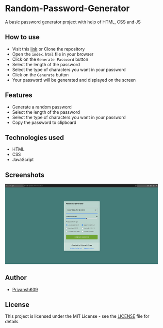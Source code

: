 # Random-Password-Generator
A basic password generator project with help of HTML, CSS and JS

## How to use
- Visit this [link]() or Clone the repository
- Open the `index.html` file in your browser
- Click on the `Generate Password` button
- Select the length of the password
- Select the type of characters you want in your password
- Click on the `Generate` button
- Your password will be generated and displayed on the screen

## Features
- Generate a random password
- Select the length of the password
- Select the type of characters you want in your password
- Copy the password to clipboard

## Technologies used
- HTML
- CSS
- JavaScript

## Screenshots
![image](/Image1.png)

## Author
- [PriyanshK09](https://github.com/PriyanshK09)

## License
This project is licensed under the MIT License - see the [LICENSE](/LICENSE) file for details